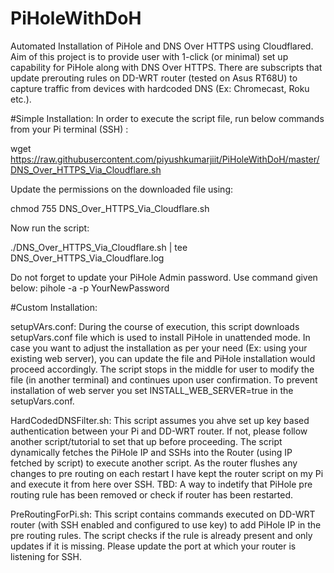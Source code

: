 # PiHoleWithDoH
Automated Installation of PiHole and DNS Over HTTPS using Cloudflared.
Aim of this project is to provide user with 1-click (or minimal) set up capability for PiHole along with DNS Over HTTPS.
There are subscripts that update prerouting rules on DD-WRT router (tested on Asus RT68U) to capture traffic from devices with hardcoded DNS (Ex: Chromecast, Roku etc.).

#Simple Installation:
In order to execute the script file, run below commands from your Pi terminal (SSH) :

wget https://raw.githubusercontent.com/piyushkumarjiit/PiHoleWithDoH/master/DNS_Over_HTTPS_Via_Cloudflare.sh

Update the permissions on the downloaded file using:

chmod 755 DNS_Over_HTTPS_Via_Cloudflare.sh

Now run the script:

./DNS_Over_HTTPS_Via_Cloudflare.sh  | tee DNS_Over_HTTPS_Via_Cloudflare.log

Do not forget to update your PiHole Admin password. Use command given below:
pihole -a -p YourNewPassword

#Custom Installation:

setupVArs.conf: During the course of execution, this script downloads setupVars.conf file which is used to install PiHole in unattended mode. In case you want to adjust the installation as per your need (Ex: using your existing web server), you can update the file and PiHole installation would proceed accordingly. The script stops in the middle for user to modify the file (in another terminal) and continues upon user confirmation.
To prevent installation of web server you set INSTALL_WEB_SERVER=true in the setupVars.conf.

HardCodedDNSFilter.sh: This script assumes you ahve set up key based authentication between your Pi and DD-WRT router. If not, please follow another script/tutorial to set that up before proceeding.
The script dynamically fetches the PiHole IP and SSHs into the Router (using IP fetched by script) to execute another script.
As the router flushes any changes to pre routing on each restart I have kept the router script on my Pi and execute it from here over SSH.
TBD: A way to indetify that PiHole pre routing rule has been removed or check if router has been restarted.

PreRoutingForPi.sh: This script contains commands executed on DD-WRT router (with SSH enabled and configured to use key) to add PiHole IP in the pre routing rules. The script checks if the rule is already present and only updates if it is missing. Please update the port at which your router is listening for SSH.
